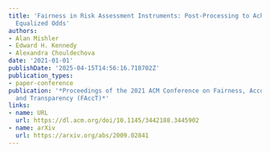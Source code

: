 ```yaml
---
title: 'Fairness in Risk Assessment Instruments: Post-Processing to Achieve Counterfactual
  Equalized Odds'
authors:
- Alan Mishler
- Edward H. Kennedy
- Alexandra Chouldechova
date: '2021-01-01'
publishDate: '2025-04-15T14:56:16.718702Z'
publication_types:
- paper-conference
publication: '*Proceedings of the 2021 ACM Conference on Fairness, Accountability,
  and Transparency (FAccT)*'
links:
- name: URL
  url: https://dl.acm.org/doi/10.1145/3442188.3445902
- name: arXiv
  url: https://arxiv.org/abs/2009.02841
---
```

